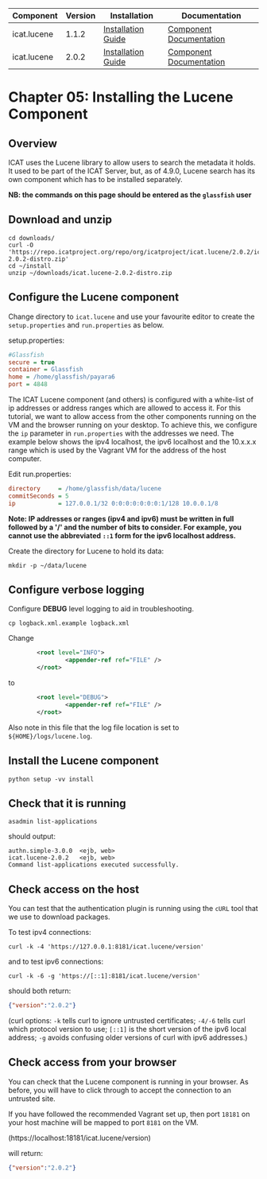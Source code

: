 | Component     | Version | Installation                                                                                  | Documentation |
| ---------     | ------- | ------------                                                                                  | ------------- |
| icat.lucene  | 1.1.2   | [Installation Guide](https://repo.icatproject.org/site/icat/lucene/1.1.2/installation.html)  | [Component Documentation](https://repo.icatproject.org/site/icat/lucene/1.1.2/) |
| icat.lucene  | 2.0.2   | [Installation Guide](https://repo.icatproject.org/site/icat/lucene/2.0.2/installation.html)  | [Component Documentation](https://repo.icatproject.org/site/icat/lucene/2.0.2/) |

Chapter 05: Installing the Lucene Component
===========================================

Overview
--------

ICAT uses the Lucene library to allow users to search the metadata it holds. It used to be part of the ICAT Server, but, as of 4.9.0, Lucene search has its own component which has to be installed separately.

**NB: the commands on this page should be entered as the `glassfish` user**

Download and unzip
------------------

```Shell
cd downloads/
curl -O 'https://repo.icatproject.org/repo/org/icatproject/icat.lucene/2.0.2/icat.lucene-2.0.2-distro.zip'
cd ~/install
unzip ~/downloads/icat.lucene-2.0.2-distro.zip
```

Configure the Lucene component
------------------------------

Change directory to `icat.lucene` and use your favourite editor to create the `setup.properties` and `run.properties` as below.

setup.properties:
```INI
#Glassfish
secure = true
container = Glassfish
home = /home/glassfish/payara6
port = 4848
```

The ICAT Lucene component (and others) is configured with a white-list of ip addresses or address ranges which are allowed to access it. For this tutorial, we want to allow access from the other components running on the VM and the browser running on your desktop. To achieve this, we configure the `ip` parameter in `run.properties` with the addresses we need. The example below shows the ipv4 localhost, the ipv6 localhost and the 10.x.x.x range which is used by the Vagrant VM for the address of the host computer.

Edit run.properties:
```INI
directory     = /home/glassfish/data/lucene
commitSeconds = 5
ip            = 127.0.0.1/32 0:0:0:0:0:0:0:1/128 10.0.0.1/8
```
**Note: IP addresses or ranges (ipv4 and ipv6) must be written in full followed by a '/' and the number of bits to consider. For example, you cannot use the abbreviated `::1` form for the ipv6 localhost address.**

Create the directory for Lucene to hold its data:
```Shell
mkdir -p ~/data/lucene
```

Configure verbose logging
-------------------------

Configure **DEBUG** level logging to aid in troubleshooting.


```Shell
cp logback.xml.example logback.xml
```

Change

```XML
        <root level="INFO">
                <appender-ref ref="FILE" />
        </root>
```
to
```XML
        <root level="DEBUG">
                <appender-ref ref="FILE" />
        </root>
```

Also note in this file that the log file location is set to `${HOME}/logs/lucene.log`.

Install the Lucene component
----------------------------

```Shell
python setup -vv install
```

Check that it is running
------------------------

```Shell
asadmin list-applications
```
should output:
```
authn.simple-3.0.0  <ejb, web>
icat.lucene-2.0.2   <ejb, web>
Command list-applications executed successfully.
```

Check access on the host
------------------------

You can test that the authentication plugin is running using the `cURL` tool that we use to download packages.

To test ipv4 connections:
```Shell
curl -k -4 'https://127.0.0.1:8181/icat.lucene/version'
```
and to test ipv6 connections:
```Shell
curl -k -6 -g 'https://[::1]:8181/icat.lucene/version'
```
should both return:
```JSON
{"version":"2.0.2"}
```

(curl options: `-k` tells curl to ignore untrusted certificates; `-4/-6` tells curl which protocol version to use; `[::1]` is the short version of the ipv6 local address; `-g` avoids confusing older versions of curl with ipv6 addresses.)

Check access from your browser
------------------------------

You can check that the Lucene component is running in your browser. As before, you will have to click through to accept the connection to an untrusted site.

If you have followed the recommended Vagrant set up, then port `18181` on your host machine will be  mapped to port `8181` on the VM.

(https://localhost:18181/icat.lucene/version)

will return:
```JSON
{"version":"2.0.2"}
```
